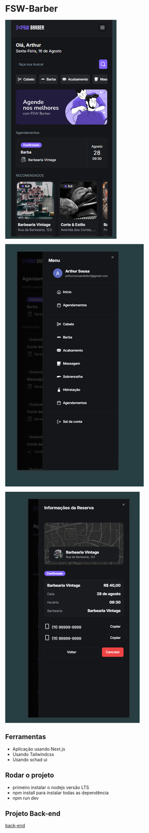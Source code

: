 


# FSW-Barber

![preview](./.github/images/home.png)

![preview](./.github/images/menu.png)

![preview](./.github/images/booking.png)

## Ferramentas
- Aplicação usando Next.js
- Usando Tailwindcss
- Usando schad ui


## Rodar o projeto

- primeiro instalar o nodejs versão LTS
- npm install para instalar todas as dependência
- npm run dev

## Projeto Back-end

<a href='https://github.com/Arttanjeiro/fsw-barber-server'>back-end</a>